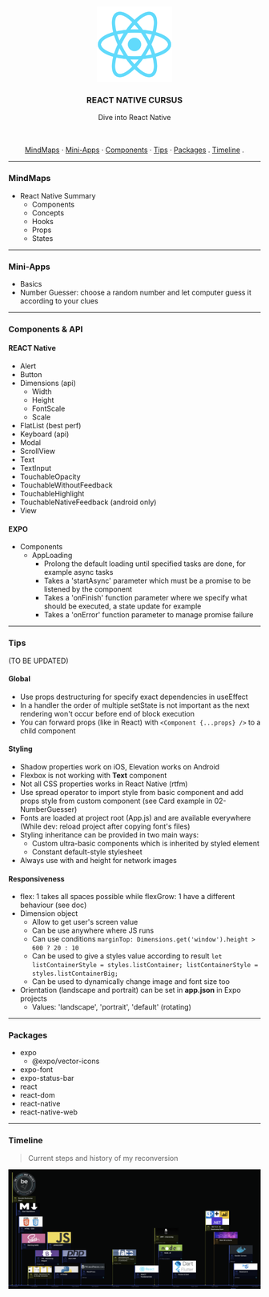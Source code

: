 <!-- PROJECT LOGO -->
<br />
<p align="center">
  <a href="">
    <img src="https://github.com/devicons/devicon/blob/master/icons/react/react-original.svg" alt="Logo" width="150" height=150">
  </a>

<h3 align="center">REACT NATIVE CURSUS</h3>

<p align="center">
    Dive into React Native
</p>
<p align="center">
    <br />
    <br />
    <a href="#mindmaps">MindMaps</a>
    ·   
    <a href="#mini-apps">Mini-Apps</a>
    ·
    <a href="#components">Components</a>
    ·
    <a href="#tips">Tips</a>
    ·
    <a href="#packages">Packages</a>
    .
    <a href="#timeline">Timeline</a>
    .
</p>

---

### MindMaps

*   React Native Summary
    +   Components
    +   Concepts
    +   Hooks
    +   Props
    +   States
    

---

### Mini-Apps

*   Basics
*   Number Guesser: choose a random number and let computer guess it according to your clues

---

### Components & API

####    REACT Native

*   Alert
*   Button
*   Dimensions (api)
    +   Width
    +   Height
    +   FontScale
    +   Scale
*   FlatList (best perf)
*   Keyboard (api)
*   Modal
*   ScrollView
*   Text
*   TextInput
*   TouchableOpacity
*   TouchableWithoutFeedback
*   TouchableHighlight
*   TouchableNativeFeedback (android only)
*   View

####    EXPO
+   Components
    *   AppLoading
        +   Prolong the default loading until specified tasks are done, for example async tasks
        +   Takes a 'startAsync' parameter which must be a promise to be listened by the component
        +   Takes a 'onFinish' function parameter where we specify what should be executed, a state update for example
        +   Takes a 'onError' function parameter to manage promise failure
        

---

### Tips

(TO BE UPDATED)

####    Global
*   Use props destructuring for specify exact dependencies in useEffect
*   In a handler the order of multiple setState is not important as the next rendering won't occur before end of block execution
*   You can forward props (like in React) with ```<Component {...props} />``` to a child component
    
####    Styling 
*   Shadow properties work on iOS, Elevation works on Android
*   Flexbox is not working with **Text** component
*   Not all CSS properties works in React Native (rtfm)
*   Use spread operator to import style from basic component and add props style from custom component (see Card example in 02-NumberGuesser)
*   Fonts are loaded at project root (App.js) and are available everywhere (While dev: reload project after copying font's files)
*   Styling inheritance can be provided in two main ways:
    +   Custom ultra-basic components which is inherited by styled element
    +   Constant default-style stylesheet
*   Always use with and height for network images
    
####    Responsiveness
*   flex: 1 takes all spaces possible while flexGrow: 1 have a different behaviour (see doc)
*   Dimension object
    +   Allow to get user's screen value
    +   Can be use anywhere where JS runs
    +   Can use conditions ```marginTop: Dimensions.get('window').height > 600 ? 20 : 10```
    +   Can be used to give a styles value according to result ```let listContainerStyle = styles.listContainer; listContainerStyle = styles.listContainerBig;```
    +   Can be used to dynamically change image and font size too
*   Orientation (landscape and portrait) can be set in **app.json** in Expo projects
    +   Values: 'landscape', 'portrait', 'default' (rotating)

---

### Packages 

*   expo
    +   @expo/vector-icons
*   expo-font
*   expo-status-bar
*   react
*   react-dom
*   react-native
*   react-native-web

---

### Timeline
> Current steps and history of my reconversion

![Timeline](https://github.com/nicode-io/nicode-io/blob/master/images/Timeline.png)
